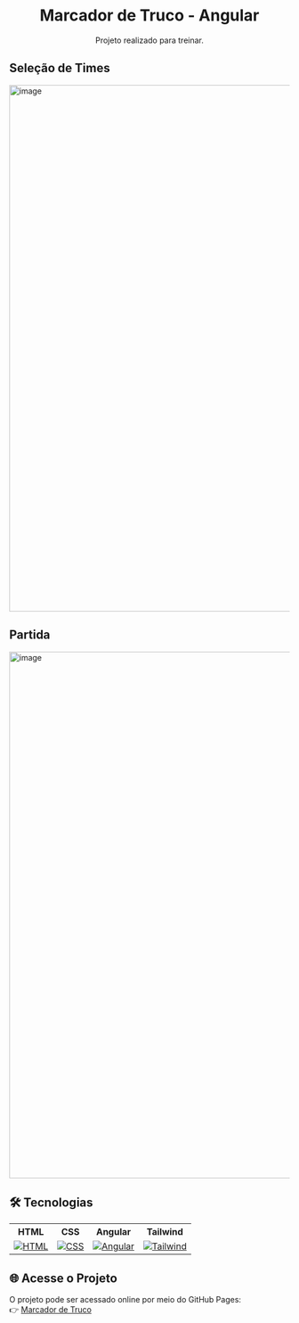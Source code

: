 <h1 align="center"> Marcador de Truco - Angular </h1>

<p align ="center">Projeto realizado para treinar.</p>
<h2>Seleção de Times</h2>
<img width="1920" height="945" alt="image" src="https://github.com/user-attachments/assets/2adc4cfe-f5d0-40a8-9b3c-ee776f30b095" />

<h2>Partida</h2>
<img width="1920" height="945" alt="image" src="https://github.com/user-attachments/assets/680784aa-0cd0-4062-97bd-e4070a57acf7" />

## 🛠 Tecnologias

<div align="center">
  <table>
    <tr>
      <th>HTML</th>
      <th>CSS</th>
	  <th>Angular</th>
	  <th>Tailwind</th>
    </tr>
    <tr>
      <td align="center"><a href="https://skillicons.dev"><img src="https://skillicons.dev/icons?i=html" alt="HTML"></a></td>
      <td align="center"><a href="https://skillicons.dev"><img src="https://skillicons.dev/icons?i=css" alt="CSS"></a></td>
	  <td align="center"><a href="https://skillicons.dev"><img src="https://skillicons.dev/icons?i=angular" alt="Angular"></a></td>
	  <td align="center"><a href="https://skillicons.dev"><img src="https://skillicons.dev/icons?i=tailwind" alt="Tailwind"></a></td>
    </tr>
  </table>
</div>

## 🌐 Acesse o Projeto
O projeto pode ser acessado online por meio do GitHub Pages: <br>
👉 [Marcador de Truco](https://github.com/JoaoCriminacio/MarcadorDeTrucoAngular.git)
